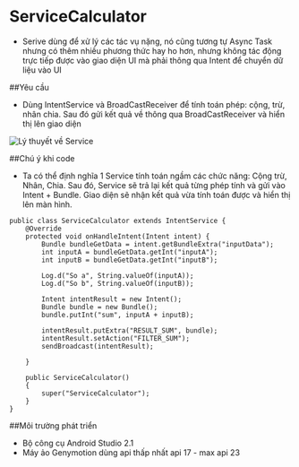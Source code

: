 # ServiceCalculator

+ Serive dùng để xử lý các tác vụ nặng, nó cũng tương tự Async Task nhưng có thêm nhiều phương thức hay ho hơn, nhưng không tác động trực tiếp được vào giao diện UI mà phải thông qua Intent để chuyển dữ liệu vào UI

##Yêu cầu
+ Dùng IntentService và BroadCastReceiver để tính toán phép: cộng, trừ, nhân chia. Sau đó gửi kết quả về thông qua BroadCastReceiver và hiển thị lên giao diện

![Lý thuyết về Service](http://i477.photobucket.com/albums/rr132/trungepu/13223525_1004821056276841_1097650210_o_zps94iiyfth.jpg)

##Chú ý khi code
+ Ta có thể định nghĩa 1 Service tính toán ngầm các chức năng: Cộng trừ, Nhân, Chia. Sau đó, Service sẽ trả lại kết quả từng phép tính và gửi vào Intent + Bundle. Giao diện sẽ nhận kết quả vừa tính toán được và hiển thị lên màn hình.

```
public class ServiceCalculator extends IntentService {
    @Override
    protected void onHandleIntent(Intent intent) {
        Bundle bundleGetData = intent.getBundleExtra("inputData");
        int inputA = bundleGetData.getInt("inputA");
        int inputB = bundleGetData.getInt("inputB");

        Log.d("So a", String.valueOf(inputA));
        Log.d("So b", String.valueOf(inputB));

        Intent intentResult = new Intent();
        Bundle bundle = new Bundle();
        bundle.putInt("sum", inputA + inputB);

        intentResult.putExtra("RESULT_SUM", bundle);
        intentResult.setAction("FILTER_SUM");
        sendBroadcast(intentResult);

    }

    public ServiceCalculator()
    {
        super("ServiceCalculator");
    }
}
```

##Môi trường phát triển
+ Bộ công cụ Android Studio 2.1
+ Máy ảo Genymotion dùng api thấp nhất api 17 - max api 23
